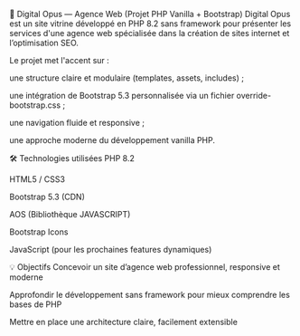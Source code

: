 🎨 Digital Opus — Agence Web (Projet PHP Vanilla + Bootstrap)
Digital Opus est un site vitrine développé en PHP 8.2 sans framework pour présenter les services d'une agence web spécialisée dans la création de sites internet et l’optimisation SEO.

Le projet met l'accent sur :

une structure claire et modulaire (templates, assets, includes) ;

une intégration de Bootstrap 5.3 personnalisée via un fichier override-bootstrap.css ;

une navigation fluide et responsive ;

une approche moderne du développement vanilla PHP.

🛠️ Technologies utilisées
PHP 8.2

HTML5 / CSS3

Bootstrap 5.3 (CDN)

AOS (Bibliothèque JAVASCRIPT)

Bootstrap Icons

JavaScript (pour les prochaines features dynamiques)

💡 Objectifs
Concevoir un site d’agence web professionnel, responsive et moderne

Approfondir le développement sans framework pour mieux comprendre les bases de PHP

Mettre en place une architecture claire, facilement extensible
